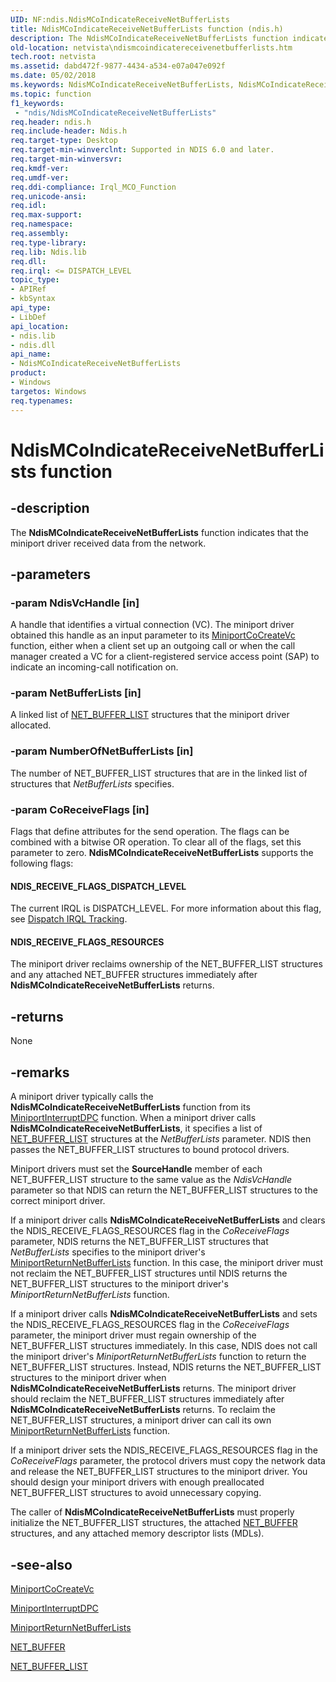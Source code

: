 ```yaml
---
UID: NF:ndis.NdisMCoIndicateReceiveNetBufferLists
title: NdisMCoIndicateReceiveNetBufferLists function (ndis.h)
description: The NdisMCoIndicateReceiveNetBufferLists function indicates that the miniport driver received data from the network.
old-location: netvista\ndismcoindicatereceivenetbufferlists.htm
tech.root: netvista
ms.assetid: dabd472f-9877-4434-a534-e07a047e092f
ms.date: 05/02/2018
ms.keywords: NdisMCoIndicateReceiveNetBufferLists, NdisMCoIndicateReceiveNetBufferLists function [Network Drivers Starting with Windows Vista], condis_sendrcv_ref_98f228ff-027c-4b60-b469-3d9ead72ed6f.xml, ndis/NdisMCoIndicateReceiveNetBufferLists, netvista.ndismcoindicatereceivenetbufferlists
ms.topic: function
f1_keywords:
 - "ndis/NdisMCoIndicateReceiveNetBufferLists"
req.header: ndis.h
req.include-header: Ndis.h
req.target-type: Desktop
req.target-min-winverclnt: Supported in NDIS 6.0 and later.
req.target-min-winversvr: 
req.kmdf-ver: 
req.umdf-ver: 
req.ddi-compliance: Irql_MCO_Function
req.unicode-ansi: 
req.idl: 
req.max-support: 
req.namespace: 
req.assembly: 
req.type-library: 
req.lib: Ndis.lib
req.dll: 
req.irql: <= DISPATCH_LEVEL
topic_type:
- APIRef
- kbSyntax
api_type:
- LibDef
api_location:
- ndis.lib
- ndis.dll
api_name:
- NdisMCoIndicateReceiveNetBufferLists
product:
- Windows
targetos: Windows
req.typenames: 
---
```


# NdisMCoIndicateReceiveNetBufferLists function


## -description


The 
  <b>NdisMCoIndicateReceiveNetBufferLists</b> function indicates that the miniport driver received data from
  the network.


## -parameters




### -param NdisVcHandle [in]

A handle that identifies a virtual connection (VC). The miniport driver obtained this handle as an
     input parameter to its 
     <a href="https://docs.microsoft.com/windows-hardware/drivers/ddi/content/ndis/nc-ndis-miniport_co_create_vc">MiniportCoCreateVc</a> function, either
     when a client set up an outgoing call or when the call manager created a VC for a client-registered
     service access point (SAP) to indicate an incoming-call notification on.


### -param NetBufferLists [in]

A linked list of 
     <a href="https://docs.microsoft.com/windows-hardware/drivers/ddi/content/ndis/ns-ndis-_net_buffer_list">NET_BUFFER_LIST</a> structures that the
     miniport driver allocated.


### -param NumberOfNetBufferLists [in]

The number of NET_BUFFER_LIST structures that are in the linked list of structures that 
     <i>NetBufferLists</i> specifies.


### -param CoReceiveFlags [in]

Flags that define attributes for the send operation. The flags can be combined with a bitwise OR
     operation. To clear all of the flags, set this parameter to zero. 
     <b>NdisMCoIndicateReceiveNetBufferLists</b> supports the following flags:
     





#### NDIS_RECEIVE_FLAGS_DISPATCH_LEVEL

The current IRQL is DISPATCH_LEVEL. For more information about this flag, see 
       <a href="https://docs.microsoft.com/windows-hardware/drivers/network/dispatch-irql-tracking">Dispatch IRQL Tracking</a>.



#### NDIS_RECEIVE_FLAGS_RESOURCES

The miniport driver reclaims ownership of the NET_BUFFER_LIST structures and any attached
       NET_BUFFER structures immediately after 
       <b>NdisMCoIndicateReceiveNetBufferLists</b> returns.


## -returns



None




## -remarks



A miniport driver typically calls the 
    <b>NdisMCoIndicateReceiveNetBufferLists</b> function from its 
    <a href="https://docs.microsoft.com/windows-hardware/drivers/ddi/content/ndis/nc-ndis-miniport_interrupt_dpc">MiniportInterruptDPC</a> function.
    When a miniport driver calls 
    <b>NdisMCoIndicateReceiveNetBufferLists</b>, it specifies a list of 
    <a href="https://docs.microsoft.com/windows-hardware/drivers/ddi/content/ndis/ns-ndis-_net_buffer_list">NET_BUFFER_LIST</a> structures at the 
    <i>NetBufferLists</i> parameter. NDIS then passes the NET_BUFFER_LIST structures to bound protocol drivers.

Miniport drivers must set the 
    <b>SourceHandle</b> member of each NET_BUFFER_LIST structure to the same value as the 
    <i>NdisVcHandle</i> parameter so that NDIS can return the NET_BUFFER_LIST structures to the correct
    miniport driver.

If a miniport driver calls 
    <b>NdisMCoIndicateReceiveNetBufferLists</b> and clears the NDIS_RECEIVE_FLAGS_RESOURCES flag in the 
    <i>CoReceiveFlags</i> parameter, NDIS returns the NET_BUFFER_LIST structures that 
    <i>NetBufferLists</i> specifies to the miniport driver's 
    <a href="https://docs.microsoft.com/windows-hardware/drivers/ddi/content/ndis/nc-ndis-miniport_return_net_buffer_lists">
    MiniportReturnNetBufferLists</a> function. In this case, the miniport driver must not reclaim the
    NET_BUFFER_LIST structures until NDIS returns the NET_BUFFER_LIST structures to the miniport driver's 
    <i>MiniportReturnNetBufferLists</i> function.

If a miniport driver calls 
    <b>NdisMCoIndicateReceiveNetBufferLists</b> and sets the NDIS_RECEIVE_FLAGS_RESOURCES flag in the 
    <i>CoReceiveFlags</i> parameter, the miniport driver must regain ownership of the NET_BUFFER_LIST
    structures immediately. In this case, NDIS does not call the miniport driver's 
    <i>MiniportReturnNetBufferLists</i> function to return the NET_BUFFER_LIST structures. Instead, NDIS
    returns the NET_BUFFER_LIST structures to the miniport driver when 
    <b>NdisMCoIndicateReceiveNetBufferLists</b> returns. The miniport driver should reclaim the
    NET_BUFFER_LIST structures immediately after 
    <b>NdisMCoIndicateReceiveNetBufferLists</b> returns. To reclaim the NET_BUFFER_LIST structures, a miniport
    driver can call its own 
    <a href="https://docs.microsoft.com/windows-hardware/drivers/ddi/content/ndis/nc-ndis-miniport_return_net_buffer_lists">
    MiniportReturnNetBufferLists</a> function.

If a miniport driver sets the NDIS_RECEIVE_FLAGS_RESOURCES flag in the 
    <i>CoReceiveFlags</i> parameter, the protocol drivers must copy the network data and release the
    NET_BUFFER_LIST structures to the miniport driver. You should design your miniport drivers with enough
    preallocated NET_BUFFER_LIST structures to avoid unnecessary copying.

The caller of 
    <b>NdisMCoIndicateReceiveNetBufferLists</b> must properly initialize the NET_BUFFER_LIST structures, the
    attached 
    <a href="https://docs.microsoft.com/windows-hardware/drivers/ddi/content/ndis/ns-ndis-_net_buffer">NET_BUFFER</a> structures, and any attached memory
    descriptor lists (MDLs).




## -see-also




<a href="https://docs.microsoft.com/windows-hardware/drivers/ddi/content/ndis/nc-ndis-miniport_co_create_vc">MiniportCoCreateVc</a>



<a href="https://docs.microsoft.com/windows-hardware/drivers/ddi/content/ndis/nc-ndis-miniport_interrupt_dpc">MiniportInterruptDPC</a>



<a href="https://docs.microsoft.com/windows-hardware/drivers/ddi/content/ndis/nc-ndis-miniport_return_net_buffer_lists">
   MiniportReturnNetBufferLists</a>



<a href="https://docs.microsoft.com/windows-hardware/drivers/ddi/content/ndis/ns-ndis-_net_buffer">NET_BUFFER</a>



<a href="https://docs.microsoft.com/windows-hardware/drivers/ddi/content/ndis/ns-ndis-_net_buffer_list">NET_BUFFER_LIST</a>
 

 

